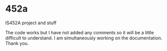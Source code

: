 # 452a
IS452A project and stuff

The code works but I have not added any comments so it will be a little difficult to understand. 
I am simultaneously working on the documentation.
Thank you.
